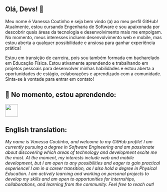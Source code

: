 ## Olá, Devs! 👋
Meu nome é Vanessa Coutinho e seja bem vindo (a) ao meu perfil GitHub! Atualmente, estou cursando Engenharia de Software e sou apaixonada por descobrir quais áreas da tecnologia e desenvolvimento mais me empolgam. No momento, meus interesses incluem desenvolvimento web e mobile, mas estou aberta a qualquer possibilidade e ansiosa para ganhar experiência prática! 

Estou em transição de carreira, pois sou também formada em bacharelado em Educação Física. Estou ativamente aprendendo e trabalhando em projetos pessoais para desenvolver minhas habilidades e estou aberta a oportunidades de estágio, colaborações e aprendizado com a comunidade. Sinta-se à vontade para entrar em contato!

## 🌱 No momento, estou aprendendo: 
<img src="https://cdn.jsdelivr.net/gh/devicons/devicon@latest/icons/javascript/javascript-original.svg" width="40" height="40"/>
          
          


## English translation:
*My name is Vanessa Coutinho, and welcome to my GitHub profile! I am currently pursuing a degree in Software Engineering and am passionate about discovering which areas of technology and development excite me the most. At the moment, my interests include web and mobile development, but I am open to any possibilities and eager to gain practical experience! I am in a career transition, as I also hold a degree in Physical Education. I am actively learning and working on personal projects to develop my skills and am open to opportunities for internships, collaborations, and learning from the community. Feel free to reach out!* 

<!--
**vanmc/vanmc** is a ✨ _special_ ✨ repository because its `README.md` (this file) appears on your GitHub profile.

Here are some ideas to get you started:

- 🔭 I’m currently working on ...
- 🌱 I’m currently learning ...
- 👯 I’m looking to collaborate on ...
- 🤔 I’m looking for help with ...
- 💬 Ask me about ...
- 📫 How to reach me: ...
- 😄 Pronouns: ...
- ⚡ Fun fact: ...
-->
